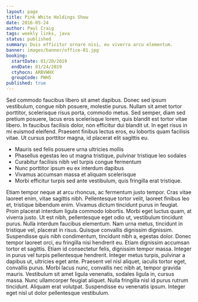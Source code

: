 ```yaml
---
layout: page
title: Pink White Holdings Show
date: 2016-05-24
author: Paul Craig
tags: weekly links, java
status: published
summary: Duis efficitur ornare nisi, eu viverra arcu elementum.
banner: images/banner/office-01.jpg
booking:
  startDate: 01/20/2019
  endDate: 01/24/2019
  ctyhocn: ARBVWHX
  groupCode: PWHS
published: true
---
```

Sed commodo faucibus libero sit amet dapibus. Donec sed ipsum vestibulum, congue nibh posuere, molestie purus. Nullam sit amet tortor porttitor, scelerisque risus porta, commodo metus. Sed semper, diam sed pretium posuere, lacus eros scelerisque lorem, quis blandit est tortor vitae libero. In faucibus facilisis dolor, non efficitur dui blandit ut. In eget risus in mi euismod eleifend. Praesent finibus lectus eros, eu lobortis quam facilisis vitae. Ut cursus porttitor magna, id placerat elit sagittis eu.

* Mauris sed felis posuere urna ultricies mollis
* Phasellus egestas leo ut magna tristique, pulvinar tristique leo sodales
* Curabitur facilisis nibh vel turpis congue fermentum
* Nunc porttitor ipsum eu ex interdum dapibus
* Vivamus accumsan massa et aliquam scelerisque
* Morbi efficitur turpis sed ante vestibulum, quis fringilla erat tristique.

Etiam tempor neque at arcu rhoncus, ac fermentum justo tempor. Cras vitae laoreet enim, vitae sagittis nibh. Pellentesque tortor velit, laoreet finibus leo et, tristique bibendum enim. Vivamus dictum tincidunt purus in feugiat. Proin placerat interdum ligula commodo lobortis. Morbi eget luctus quam, at viverra justo. Ut est nibh, pellentesque eget odio ut, vestibulum tincidunt purus. Nulla interdum faucibus elementum. Nam urna metus, tincidunt in tristique vel, placerat in risus. Quisque convallis dignissim dignissim.
Suspendisse quis nibh condimentum, tincidunt nibh a, egestas dolor. Donec tempor laoreet orci, eu fringilla nisi hendrerit eu. Etiam dignissim accumsan tortor et sagittis. Etiam id consectetur felis, dignissim tempor massa. Integer in purus vel turpis pellentesque hendrerit. Integer metus turpis, pulvinar a dapibus ut, ultricies eget ante. Praesent vel nisl aliquet, iaculis tortor eget, convallis purus. Morbi lacus nunc, convallis nec nibh at, tempor gravida mauris. Vestibulum sit amet ligula venenatis, sodales ligula in, cursus massa. Nunc ullamcorper feugiat aliquet. Nulla fringilla nisl id purus rutrum tincidunt. Aliquam erat volutpat. Suspendisse eu venenatis ipsum. Integer eget nisl ut dolor pellentesque vestibulum.
